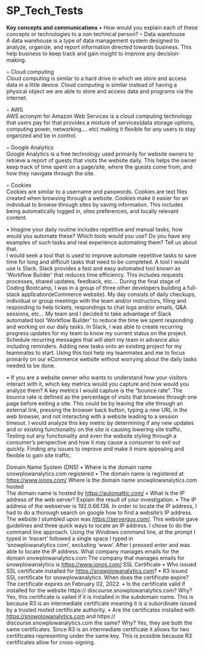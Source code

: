 # SP_Tech_Tests
**Key concepts and communications**
• How would you explain each of these concepts or technologies to a non technical person? 
◦ Data warehouse  
A data warehouse is a type of data management system designed to analyze, organize, and report information directed towards business. This help business to keep track and gain insight to improve any decision-making. 

◦ Cloud computing  
Cloud computing is similar to a hard drive in which we store and access data in a little device. Cloud computing is similar instead of having a physical object we are able to store and access data and programs via the internet. 

◦ AWS  
AWS acronym for Amazon Web Services is a cloud computing technology that users pay for that provides a mixture of services(data storage options, computing power, networking…. etc) making it flexible for any users to stay organized and be in control. 

◦ Google Analytics  
Google Analytics is a free technology used primarily for website owners to retrieve a report of guests that visits the website daily. This helps the owner keep track of time spent on a page/site, where the guests come from, and how they navigate through the site. 

◦ Cookies  
Cookies are similar to a username and passwords. Cookies are text files created when browsing through a website. Cookies make it easier for an individual to browse through sites by saving information. This includes being automatically logged in, sites preferences, and locally relevant content. 

• Imagine your daily routine includes repetitive and manual tasks, how would you  automate these? Which tools would you use? Do you have any examples of such  tasks and real experience automating them? Tell us about that.  
I would seek a tool that is used to improve automate repetitive tasks to save time for long and difficult tasks that need to be completed. A tool I would use is Slack. Slack provides a fast and easy automated tool known as ‘Workflow Builder’ that reduces time efficiency. This includes requests processes, shared updates, feedback, etc…. During the final stage of Coding  Bootcamp, I was in a group of three other developers building a full-stack application(eCommerce website). My day consists of daily checkups, individual or group meetings with the team and/or instructors, filing and responding to help tickets, respondings to chat logs and/or emails, Q&A sessions, etc… My team and I decided to take advantage of Slack automated tool ‘Workflow Builder’ to reduce the time we spent responding and working on our daily tasks. In Slack, I was able to create recurring progress updates for my team to know my current status on the project. Schedule recurring messages that will alert my team in advance also including reminders. Adding new tasks onto an existing project for my teammates to start. Using this tool help my teammates and me to focus primarily on our eCommerce website without worrying about the daily tasks needed to be done. 

• If you are a website owner who wants to understand how your visitors interact  with it, which key metrics would you capture and how would you analyze them? 
A key metrics I would capture is the “bounce rate”. The bounce rate is defined as the percentage of visits that browses through one page before exiting a site. This could be by leaving the site through an external link, pressing the browser back button, typing a new URL in the web browser, and not interacting with a website leading to a session timeout. I would analyze this key metric by determining if any new updates and or existing functionality on the site is causing lowering site traffic. Testing out any functionality and even the website styling through a consumer’s perspective and how it may cause a consumer to exit out quickly. Finding any issues to improve and make it more appealing and flexible to gain site traffic. 



Domain Name System (DNS) 
• Where is the domain name snowplowanalytics.com registered  • 
The domain name is registered at https://www.ionos.com/
Where is the domain name snowplowanalytics.com hosted  
The domain name is hosted by https://automattic.com/
• What is the IP address of the web server? Explain the result of your investigation.  • 
The IP address of the webserver is 192.0.66.136. In order to locate the IP address, I had to do a thorough search on google how to find a website’s IP address. The website I stumbled upon was https://serverguy.com/. This website gave guidelines and three quick ways to locate an IP address. I chose to do the command line approach. Using the Windows command line, at the prompt I typed in ‘tracert’ followed a single space I typed in ‘snowplowanalytics.com’, excluding ‘www’. After I pressed enter and was able to locate the IP address. 
What company manages emails for the domain snowplowanalytics.com 
The company that manages emails for snowplowanalytics is https://www.ionos.com/
SSL Certificate 
• Who issued SSL certificate installed for https://snowplowanalytics.com?  •
R3 issued SSL certificate for snowplowanalytics.
When does the certificate expire?  
The certificate expires on February 02, 2022.
• Is the certificate valid if installed for the website https:// 
discourse.snowplowanalytics.com? Why?  
Yes, this certificate is vailed if it is installed in the subdomain name. This is because R3 is an intermediate certificate meaning it is a subordinate issued by a trusted rooted certificate authority. 
• Are the certificates installed with https://snowplowanalytics.com and https:// discourse.snowplowanalytics.com the same? Why? 
Yes, they are both the same certificates. Since R3 is an intermediate certificate it allows for two certificates representing under the same key. This is possible because R3 certificates allow for cross-signing. 
